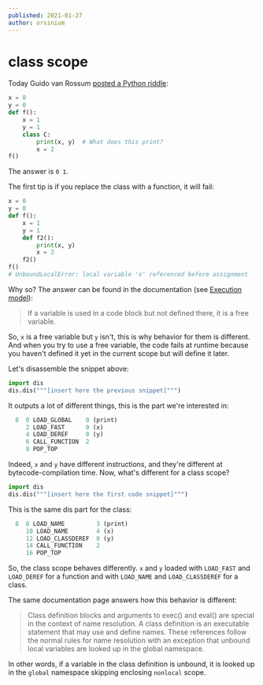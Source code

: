 ```yaml
---
published: 2021-01-27
author: orsinium
---
```


# class scope

Today Guido van Rossum [posted a Python riddle](https://twitter.com/gvanrossum/status/1354305179244392453):

```python
x = 0
y = 0
def f():
    x = 1
    y = 1
    class C:
        print(x, y)  # What does this print?
        x = 2
f()
```

The answer is `0 1`.

The first tip is if you replace the class with a function, it will fail:

```python
x = 0
y = 0
def f():
    x = 1
    y = 1
    def f2():
        print(x, y)
        x = 2
    f2()
f()
# UnboundLocalError: local variable 'x' referenced before assignment
```

Why so? The answer can be found in the documentation (see [Execution model](https://docs.python.org/3/reference/executionmodel.html)):

> If a variable is used in a code block but not defined there, it is a free variable.

So, `x` is a free variable but `y` isn't, this is why behavior for them is different. And when you try to use a free variable, the code fails at runtime because you haven't defined it yet in the current scope but will define it later.

Let's disassemble the snippet above:

```python
import dis
dis.dis("""[insert here the previous snippet]""")
```

It outputs a lot of different things, this is the part we're interested in:

```js
  8  0 LOAD_GLOBAL    0 (print)
     2 LOAD_FAST      0 (x)
     4 LOAD_DEREF     0 (y)
     6 CALL_FUNCTION  2
     8 POP_TOP
```

Indeed, `x` and `y` have different instructions, and they're different at bytecode-compilation time. Now, what's different for a class scope?

```python
import dis
dis.dis("""[insert here the first code snippet]""")
```

This is the same dis part for the class:

```js
  8  8 LOAD_NAME         3 (print)
     10 LOAD_NAME        4 (x)
     12 LOAD_CLASSDEREF  0 (y)
     14 CALL_FUNCTION    2
     16 POP_TOP
```

So, the class scope behaves differently. `x` and `y` loaded with `LOAD_FAST` and `LOAD_DEREF` for a function and with `LOAD_NAME` and `LOAD_CLASSDEREF` for a class.

The same documentation page answers how this behavior is different:

> Class definition blocks and arguments to exec() and eval() are special in the context of name resolution. A class definition is an executable statement that may use and define names. These references follow the normal rules for name resolution with an exception that unbound local variables are looked up in the global namespace.

In other words, if a variable in the class definition is unbound, it is looked up in the `global` namespace skipping enclosing `nonlocal` scope.
